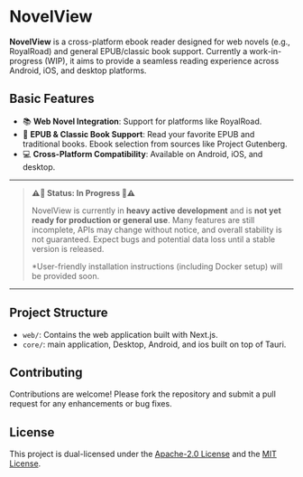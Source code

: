 # NovelView

**NovelView** is a cross-platform ebook reader designed for web novels (e.g., RoyalRoad) and general EPUB/classic book support. Currently a work-in-progress (WIP), it aims to provide a seamless reading experience across Android, iOS, and desktop platforms.

## Basic Features

-  📚 **Web Novel Integration**: Support for platforms like RoyalRoad.
-  📖 **EPUB & Classic Book Support**: Read your favorite EPUB and traditional books. Ebook selection from sources like Project Gutenberg.
-  💻 **Cross-Platform Compatibility**: Available on Android, iOS, and desktop.

---

> **⚠️🚧 Status: In Progress 🚧⚠️**
>
> NovelView is currently in **heavy active development** and is **not yet ready for production or general use**. Many features are still incomplete, APIs may change without notice, and overall stability is not guaranteed. Expect bugs and potential data loss until a stable version is released.
>
> \*User-friendly installation instructions (including Docker setup) will be provided soon.

---

## Project Structure

-  `web/`: Contains the web application built with Next.js.
-  `core/`: main application, Desktop, Android, and ios built on top of Tauri.

## Contributing

Contributions are welcome! Please fork the repository and submit a pull request for any enhancements or bug fixes.

## License

This project is dual-licensed under the [Apache-2.0 License](LICENSE-APACHE-2.0) and the [MIT License](LICENSE-MIT).

